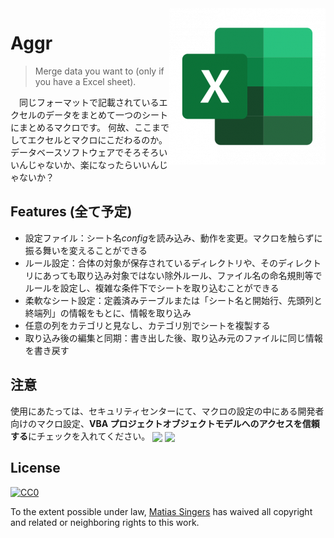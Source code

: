 <img src="doc/icon-excel-png-7.png" align="right">

# Aggr
> Merge data you want to (only if you have a Excel sheet).

　同じフォーマットで記載されているエクセルのデータをまとめて一つのシートにまとめるマクロです。
何故、ここまでしてエクセルとマクロにこだわるのか。データベースソフトウェアでそろそろいいんじゃないか、楽になったらいいんじゃないか？
## Features (全て予定)
- 設定ファイル：シート名*config*を読み込み、動作を変更。マクロを触らずに振る舞いを変えることができる
- ルール設定：合体の対象が保存されているディレクトリや、そのディレクトリにあっても取り込み対象ではない除外ルール、ファイル名の命名規則等でルールを設定し、複雑な条件下でシートを取り込むことができる
- 柔軟なシート設定：定義済みテーブルまたは「シート名と開始行、先頭列と終端列」の情報をもとに、情報を取り込み
- 任意の列をカテゴリと見なし、カテゴリ別でシートを複製する
- 取り込み後の編集と同期：書き出した後、取り込み元のファイルに同じ情報を書き戻す

## 注意
使用にあたっては、セキュリティセンターにて、マクロの設定の中にある開発者向けのマクロ設定、**VBA プロジェクトオブジェクトモデルへのアクセスを信頼する**にチェックを入れてください。
<img src="doc/notice_1" align="center">
<img src="doc/notice_2" align="center">

## License

[![CC0](https://licensebuttons.net/p/zero/1.0/88x31.png)](https://creativecommons.org/publicdomain/zero/1.0/)

To the extent possible under law, [Matias Singers](http://mts.io) has waived all copyright and related or neighboring rights to this work.

